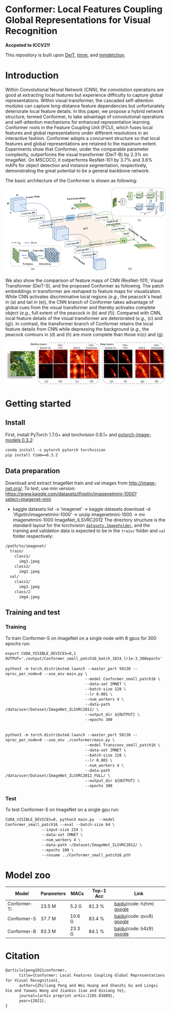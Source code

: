 # Conformer: Local Features Coupling Global Representations for Visual Recognition
**Accpeted to ICCV21!**

This repository is built upon [DeiT](https://github.com/facebookresearch/deit), [timm](https://github.com/rwightman/pytorch-image-models), and [mmdetction](https://github.com/open-mmlab/mmdetection).
# Introduction
Within Convolutional Neural Network (CNN), the convolution operations are good at extracting local features but experience difficulty to capture global representations.
Within visual transformer, the cascaded self-attention modules can capture long-distance feature dependencies but unfortunately deteriorate local feature details. 
In this paper, we propose a hybrid network structure, termed Conformer, to take advantage of convolutional operations and self-attention mechanisms for enhanced representation learning. 
Conformer roots in the Feature Coupling Unit (FCU), which fuses local features and global representations under different resolutions in an interactive fashion.
Conformer adopts a concurrent structure so that local features and global representations are retained to the maximum extent.
Experiments show that Conformer, under the comparable parameter complexity, outperforms the visual transformer (DeiT-B) by 2.3\% on ImageNet.
On MSCOCO, it outperforms ResNet-101 by 3.7\% and 3.6\% mAPs for object detection and instance segmentation, respectively, demonstrating the great potential to be a general backbone network. 

The basic architecture of the Conformer is shown as following:

![](figures/network.png)

We also show the comparison of feature maps of CNN (ResNet-101), Visual Transformer (DeiT-S), and the proposed Conformer as following. 
The patch embeddings in transformer are reshaped to feature maps for visualization. While CNN activates discriminative local regions ($e.g.$, the peacock's head in (a) and tail in (e)), 
the CNN branch of Conformer takes advantage of global cues from the visual transformer and thereby activates complete object ($e.g.$, full extent of the peacock in (b) and (f)). 
Compared with CNN, local feature details of the visual transformer are deteriorated ($e.g.$, (c) and (g)). In contrast, 
the transformer branch of Conformer retains the local feature details from CNN while depressing the background ($e.g.$, 
the peacock contours in (d) and (h) are more complete than those in(c) and (g).

![](figures/feature_maps.png)

# Getting started

## Install

First, install PyTorch 1.7.0+ and torchvision 0.8.1+ and [pytorch-image-models 0.3.2](https://github.com/rwightman/pytorch-image-models):

```
conda install -c pytorch pytorch torchvision
pip install timm==0.3.2
```

## Data preparation

Download and extract ImageNet train and val images from http://image-net.org/.
To test, use min version: https://www.kaggle.com/datasets/ifigotin/imagenetmini-1000?select=imagenet-mini
- kaggle datasets list -s 'imagenet' -> kaggle datasets download -d 'ifigotin/imagenetmini-1000' -> unzip imagenetmini-1000 -> mv imagenetmini-1000 ImageNet_ILSVRC2012
The directory structure is the standard layout for the torchvision [`datasets.ImageFolder`](https://pytorch.org/docs/stable/torchvision/datasets.html#imagefolder), and the training and validation data is expected to be in the `train/` folder and `val` folder respectively:

```
/path/to/imagenet/
  train/
    class1/
      img1.jpeg
    class2/
      img2.jpeg
  val/
    class1/
      img3.jpeg
    class/2
      img4.jpeg
```

## Training and test
### Training
To train Conformer-S on ImageNet on a single node with 8 gpus for 300 epochs run:

```
export CUDA_VISIBLE_DEVICES=0,1
OUTPUT='./output/Conformer_small_patch16_batch_1024_lr1e-3_300epochs'

python3 -m torch.distributed.launch --master_port 50130 --nproc_per_node=8 --use_env main.py \
                                   --model Conformer_small_patch16 \
                                   --data-set IMNET \
                                   --batch-size 128 \
                                   --lr 0.001 \
                                   --num_workers 4 \
                                   --data-path /data/user/Dataset/ImageNet_ILSVRC2012/ \
                                   --output_dir ${OUTPUT} \
                                   --epochs 300


python3 -m torch.distributed.launch --master_port 50130 --nproc_per_node=8 --use_env ./conformer/main.py \
                                   --model Transconv_small_patch16 \
                                   --data-set IMNET \
                                   --batch-size 128 \
                                   --lr 0.001 \
                                   --num_workers 4 \
                                   --data-path /data/user/Dataset/ImageNet_ILSVRC2012_FULL/ \
                                   --output_dir ${OUTPUT} \
                                   --epochs 300
```
### Test
To test Conformer-S on ImageNet on a single gpu run:
```
CUDA_VISIBLE_DEVICES=0, python3 main.py  --model Conformer_small_patch16 --eval --batch-size 64 \
                --input-size 224 \
                --data-set IMNET \
                --num_workers 4 \
                --data-path ~/Dataset/ImageNet_ILSVRC2012/ \
                --epochs 100 \
                --resume ../Conformer_small_patch16.pth
```


# Model zoo
| Model        | Parameters | MACs   | Top-1 Acc | Link |
| ------------ | ---------- | ------ | --------- | ---- |
| Conformer-Ti | 23.5 M     | 5.2 G  | 81.3 %    | [baidu](https://pan.baidu.com/s/12AblBmhUu5gnYsPjnDE_Jg)(code: hzhm) [google](https://drive.google.com/file/d/19SxGhKcWOR5oQSxNUWUM2MGYiaWMrF1z/view?usp=sharing) |
| Conformer-S  | 37.7 M     | 10.6 G | 83.4 %    | [baidu](https://pan.baidu.com/s/1kYOZ9mRP5fvujH6snsOjew)(code: qvu8) [google](https://drive.google.com/file/d/1mpOlbLaVxOfEwV4-ha78j_1Ebqzj2B83/view?usp=sharing) |
| Conformer-B  | 83.3 M     | 23.3 G | 84.1 %    | [baidu](https://pan.baidu.com/s/1FL5XDAqHoimpUxNSunKq0w)(code: b4z9) [google](https://drive.google.com/file/d/1oeQ9LSOGKEUaYGu7WTlUGl3KDsQIi0MA/view?usp=sharing) |

# Citation
```
@article{peng2021conformer,
      title={Conformer: Local Features Coupling Global Representations for Visual Recognition}, 
      author={Zhiliang Peng and Wei Huang and Shanzhi Gu and Lingxi Xie and Yaowei Wang and Jianbin Jiao and Qixiang Ye},
      journal={arXiv preprint arXiv:2105.03889},
      year={2021},
}
```
